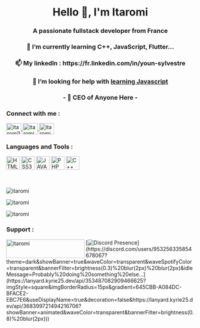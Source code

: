 <h1 align="center">Hello 👋, I'm Itaromi</h1>
<h3 align="center">A passionate fullstack developer from France</h3>
<h3 align="center">🌱 I’m currently learning <strong>C++, JavaScript, Flutter...</strong></h3>
<h3 align="center">📫 My linkedln : https://fr.linkedin.com/in/youn-sylvestre</h3>
<h3 align="center">🤝 I’m looking for help with <a href="https://developer.mozilla.org/fr/docs/Web/JavaScript">learning Javascript</a></h3>
<h3 align="center"><strong>- 🎐 CEO of Anyone Here -</strong></h3>

<h3 align="left">Connect with me :</h3>
<p align="left">
    <a href="https://twitter.com/itaromi1" target="_blank">
        <img align="center"
            src="https://raw.githubusercontent.com/rahuldkjain/github-profile-readme-generator/master/src/images/icons/Social/twitter.svg"
            alt="itaromi1" height="30" width="40" />
    </a>
    <a href="https://www.youtube.com/c/itaromi" target="_blank">
        <img align="center"
            src="https://raw.githubusercontent.com/rahuldkjain/github-profile-readme-generator/master/src/images/icons/Social/youtube.svg"
            alt="itaromi" height="30" width="40" />
    </a>
    <a href="https://www.twitch.tv/itaromi" target="_blank">
        <img align="center"
            src="https://raw.githubusercontent.com/rahuldkjain/github-profile-readme-generator/master/src/images/icons/Social/twitch.svg"
            alt="itaromi" height="30" width="40" />
    </a>
</p>

<h3 align="left">Languages and Tools :</h3>
<p align="left">
    <a href="[https://developer.mozilla.org/en-US/docs/Web/JavaScript](https://developer.mozilla.org/fr/docs/Glossary/HTML5)"
        target="_blank" rel="noreferrer"><img
            src="https://raw.githubusercontent.com/danielcranney/readme-generator/main/public/icons/skills/html5-colored.svg"
            width="36" height="36" alt="HTML5" /></a>
    <a href="https://developer.mozilla.org/en-US/docs/Glossary/HTML5" target="_blank" rel="noreferrer"><img
            src="https://raw.githubusercontent.com/danielcranney/readme-generator/main/public/icons/skills/css3-colored.svg"
            width="36" height="36" alt="CSS3" /></a>
    <a href="https://www.w3.org/TR/CSS/#css" target="_blank" rel="noreferrer"><img
            src="https://raw.githubusercontent.com/danielcranney/readme-generator/main/public/icons/skills/javascript-colored.svg"
            width="36" height="36" alt="JAVASCRIPT" /></a>
    <a href="https://developer.mozilla.org/en-US/docs/Glossary/REACT" target="_blank" rel="noreferrer"><img
            src="https://raw.githubusercontent.com/danielcranney/readme-generator/main/public/icons/skills/php-colored.svg"
            width="36" height="36" alt="PHP" /></a>
    <a href="https://developer.mozilla.org/en-US/docs/Glossary/NODEJS" target="_blank" rel="noreferrer"><img
            src="https://raw.githubusercontent.com/danielcranney/readme-generator/main/public/icons/skills/cplusplus-colored.svg"
            width="36" height="36" alt="C++" /></a>
</p>

<p>
    <br />
</p>

<p align="left">
    <img src="https://github-readme-stats.vercel.app/api/top-langs?username=itaromi&show_icons=true&theme=tokyonight&locale=en&layout=compact"
        alt="itaromi" />
</p>

<p align="left">
    <img src="https://github-readme-stats.vercel.app/api?username=itaromi&show_icons=true&theme=tokyonight&locale=fr"
        alt="itaromi" />
</p>

<p align="left">
    <img src="https://github-readme-streak-stats.herokuapp.com/?user=itaromi&theme=dark" alt="itaromi" />
</p>

<h3 align="left">Support :</h3>
<p>
        <a href="https://ko-fi.com/itaromi">
        <img align="left" src="https://cdn.ko-fi.com/cdn/kofi3.png?v=3" height="50" width="210" alt="itaromi" />
    </a>
</p>

[![Discord Presence]([https://lanyard.kyrie25.dev/api/953256335854678067?theme=dark&showBanner=true&waveColor=transparent&waveSpotifyColor=transparent&bannerFilter=brightness(0.3)%20blur(2px)%20blur(2px)&idleMessage=Probably%20doing%20something%20else...)](https://discord.com/users/953256335854678067?theme=dark&showBanner=true&waveColor=transparent&waveSpotifyColor=transparent&bannerFilter=brightness(0.3)%20blur(2px)%20blur(2px)&idleMessage=Probably%20doing%20something%20else...](https://lanyard.kyrie25.dev/api/353487082909466625?imgStyle=square&imgBorderRadius=15px&gradient=645CBB-A084DC-BFACE2-EBC7E6&useDisplayName=true&decoration=false&https://lanyard.kyrie25.dev/api/368399721494216706?showBanner=animated&waveColor=transparent&bannerFilter=brightness(0.8)%20blur(2px)))
